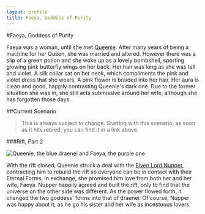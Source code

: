 ```yaml
---
layout: profile
title: Faeya, Goddess of Purity
---
```


#Faeya, Goddess of Purity  

Faeya was a woman, until she met [Queenie](https://www.f-list.net/c/goddess%20queenie/). After many years of being a machine for her Queen, she was married and altered. However there was a slip of a green potion and she woke up as a lovely bombshell, sporting glowing pink butterfly wings on her back. Her hair was long as she was tall and violet. A silk collar sat on her neck, which compliments the pink and violet dress that she wears. A pink flower is braided into her hair. Her aura is clean and good, happily contrasting Queenie's dark one. Due to the former situation she was in, she still acts submissive around her wife, although she has forgotten those days.

##Current Scenario  

>This is always subject to change. Starting with this scenario, as soon as it hits retired, you can find it in a link above.  

###Rift, Part 2  

![Queenie, the blue draenei and Faeya, the purple one](http://pictures.hentai-foundry.com//e/elwinne/276997.jpg "Queenie and Faeya in Rift: Part 2")

With the rift closed, Queenie struck a deal with the [Elven Lord Nupper](https://www.f-list.net/c/Nupper), contracting him to rebuild the rift so everyone can be in contact with their Eternal Forms. In exchange, she promised him love from both her and her wife, Faeya. Nupper happily agreed and built the rift, only to find that the universe on the other side was different. As the power flowed forth, it changed the two goddess' forms into that of draenei. Of course, Nupper was happy about it, as he go his sister and her wife as incestuous lovers.  

